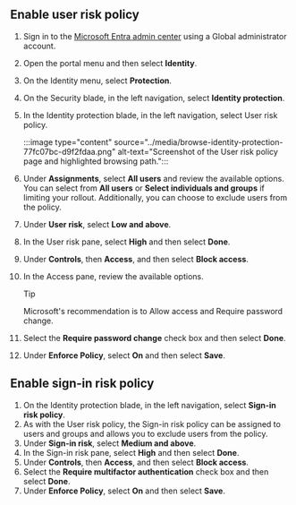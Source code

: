 ## Enable user risk policy

1.  Sign in to the [Microsoft Entra admin center](https://entra.microsoft.com/) using a Global administrator account.
2.  Open the portal menu and then select **Identity**.
3.  On the Identity menu, select **Protection**.
4.  On the Security blade, in the left navigation, select **Identity protection**.
5.  In the Identity protection blade, in the left navigation, select User risk policy.
    
    :::image type="content" source="../media/browse-identity-protection-77fc07bc-d9f2fdaa.png" alt-text="Screenshot of the User risk policy page and highlighted browsing path.":::
    
6.  Under **Assignments**, select **All users** and review the available options. You can select from **All users** or **Select individuals and groups** if limiting your rollout. Additionally, you can choose to exclude users from the policy.
7.  Under **User risk**, select **Low and above**.
8.  In the User risk pane, select **High** and then select **Done**.
9.  Under **Controls**, then **Access**, and then select **Block access**.
10. In the Access pane, review the available options.
    
    > [!TIP]
    > Microsoft's recommendation is to Allow access and Require password change.
11. Select the **Require password change** check box and then select **Done**.
12. Under **Enforce Policy**, select **On** and then select **Save**.

## Enable sign-in risk policy

1.  On the Identity protection blade, in the left navigation, select **Sign-in risk policy**.
2.  As with the User risk policy, the Sign-in risk policy can be assigned to users and groups and allows you to exclude users from the policy.
3.  Under **Sign-in risk**, select **Medium and above**.
4.  In the Sign-in risk pane, select **High** and then select **Done**.
5.  Under **Controls**, then **Access**, and then select **Block access**.
6.  Select the **Require multifactor authentication** check box and then select **Done**.
7.  Under **Enforce Policy**, select **On** and then select **Save**.
